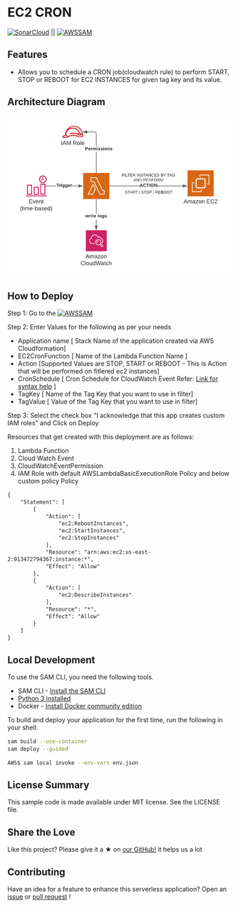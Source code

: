 # EC2 CRON
[![SonarCloud](https://img.shields.io/badge/scanned%20on-sonarcloud-orange?style=flat&logo=SonarCloud)](https://sonarcloud.io/dashboard?id=devops-made-easy_ec2-cron) || 
[![AWSSAM](https://img.shields.io/badge/view%20on-Serverless_Repo-orange?style=flat&logo=amazon%20aws)](https://console.aws.amazon.com/lambda/home?#/create/app?applicationId=arn:aws:serverlessrepo:us-west-2:604621407125:applications/ec2-cron) 
## Features

* Allows you to schedule a CRON job(cloudwatch rule) to perform START, STOP or REBOOT for EC2 INSTANCES for given tag key and its value.

## Architecture Diagram
![High Levl Architecture ](https://github.com/devops-made-easy/ec2-cron/raw/master/images/HLA.png)

## How to Deploy

Step 1: Go to the [![AWSSAM](https://img.shields.io/badge/click%20me%20to%20start%20deploy-Serverless_Repo-orange?style=flat&logo=amazon%20aws)](https://console.aws.amazon.com/lambda/home?#/create/app?applicationId=arn:aws:serverlessrepo:us-west-2:604621407125:applications/ec2-cron) 

Step 2: Enter Values for the following as per your needs
* Application name [ Stack Name of the application created via AWS Cloudformation]
* EC2CronFunction [ Name of the Lambda Function Name ]
* Action [Supported Values are STOP, START or REBOOT - This is Action that will be performed on fitlered ec2 instances]
* CronSchedule [ Cron Schedule for CloudWatch Event Refer: [Link for syntax help](https://docs.aws.amazon.com/AmazonCloudWatch/latest/events/ScheduledEvents.html) ]        
* TagKey [ Name of the Tag Key that you want to use in filter]
* TagValue [ Value of the Tag Key that you want to use in filter]

Step 3: Select the check box "I acknowledge that this app creates custom IAM roles" and Click on Deploy

Resources that get created with this deployment are as follows:
1. Lambda Function
2. Cloud Watch Event
3. CloudWatchEventPermission
4. IAM Role with default AWSLambdaBasicExecutionRole Policy and below custom policy
Policy
```
{
    "Statement": [
        {
            "Action": [
                "ec2:RebootInstances",
                "ec2:StartInstances",
                "ec2:StopInstances"
            ],
            "Resource": "arn:aws:ec2:us-east-2:013472794367:instance:*",
            "Effect": "Allow"
        },
        {
            "Action": [
                "ec2:DescribeInstances"
            ],
            "Resource": "*",
            "Effect": "Allow"
        }
    ]
}
```

## Local Development 

To use the SAM CLI, you need the following tools.

* SAM CLI - [Install the SAM CLI](https://docs.aws.amazon.com/serverless-application-model/latest/developerguide/serverless-sam-cli-install.html)
* [Python 3 installed](https://www.python.org/downloads/)
* Docker - [Install Docker community edition](https://hub.docker.com/search/?type=edition&offering=community)


To build and deploy your application for the first time, run the following in your shell:

```bash
sam build --use-container
sam deploy --guided
```

```bash
AWS$ sam local invoke --env-vars env.json
```

## License Summary
This sample code is made available under MIT license. See the LICENSE file.

## Share the Love

Like this project? Please give it a ★ on  [our GitHub!](https://github.com/devops-made-easy/ec2-cron) it helps us a lot

## Contributing
Have an idea for a feature to enhance this serverless application? Open an [issue](https://github.com/devops-made-easy/ec2-cron/issues/new) or [pull request](https://github.com/devops-made-easy/ec2-cron/pulls) !

